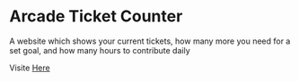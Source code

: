 
# Arcade Ticket Counter 

A website which shows your current tickets, how many more you need for a set goal, and how many hours to contribute daily


Visite [Here]() 
